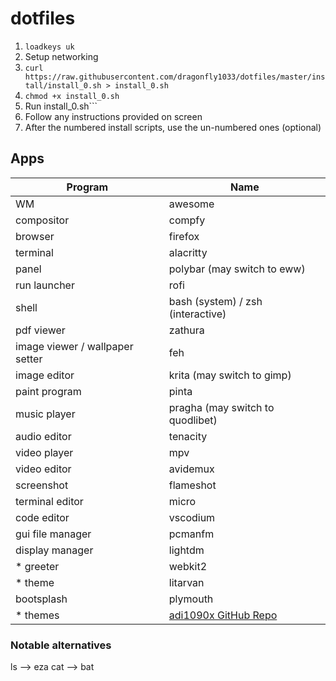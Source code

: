 # dotfiles

1. ```loadkeys uk```
2. Setup networking
3. ```curl https://raw.githubusercontent.com/dragonfly1033/dotfiles/master/install/install_0.sh > install_0.sh```
4. ```chmod +x install_0.sh```
5. Run install_0.sh```
6. Follow any instructions provided on screen
7. After the numbered install scripts, use the un-numbered ones (optional)

## Apps


| Program                         | Name                                                                |
| --------------------------------- | --------------------------------------------------------------------- |
| WM                              | awesome                                                             |
| compositor                      | compfy                                                              |
| browser                         | firefox                                                             |
| terminal                        | alacritty                                                           |
| panel                           | polybar (may switch to eww)                                         |
| run launcher                    | rofi                                                                |
| shell                           | bash (system) / zsh (interactive)                                   |
| pdf viewer                      | zathura                                                             |
| image viewer / wallpaper setter | feh                                                                 |
| image editor                    | krita (may switch to gimp)                                          |
| paint program                   | pinta                                                               |
| music player                    | pragha (may switch to quodlibet)                                    |
| audio editor                    | tenacity                                                            |
| video player                    | mpv                                                                 |
| video editor                    | avidemux                                                            |
| screenshot                      | flameshot                                                           |
| terminal editor                 | micro                                                               |
| code editor                     | vscodium                                                            |
| gui file manager                | pcmanfm                                                             |
| display manager                 | lightdm                                                             |
| * greeter                       | webkit2                                                             |
| * theme                         | litarvan                                                            |
| bootsplash                      | plymouth                                                            |
| * themes                        | [adi1090x GitHub Repo](https://github.com/adi1090x/plymouth-themes) |

### Notable alternatives

ls --> eza
cat --> bat
